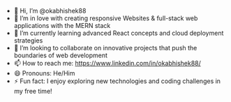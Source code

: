 - 👋 Hi, I’m @okabhishek88
- 👀 I’m in love with creating responsive Websites & full-stack web applications with the MERN stack
- 🌱 I’m currently learning advanced React concepts and cloud deployment strategies
- 💞️ I’m looking to collaborate on innovative projects that push the boundaries of web development
- 📫 How to reach me: https://www.linkedin.com/in/okabhishek88/
- 😄 Pronouns: He/Him
- ⚡ Fun fact: I enjoy exploring new technologies and coding challenges in my free time!
